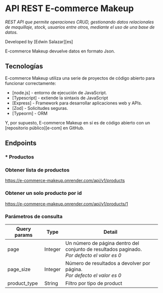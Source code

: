 # API REST E-commerce Makeup

_REST API que permite operaciones CRUD, gestionando datos relacionales de maquillaje, stock, usuarios entre otros, mediante el uso de una base de datos._

Developed by [Edwin Salazar][es]

E-commerce Makeup devuelve datos en formato Json.

## Tecnologías

E-commerce Makeup utiliza una serie de proyectos de código abierto para funcionar correctamente:

- [node.js] - entorno de ejecución de JavaScript.
- [Typescript] - extiende la sintaxis de JavaScript
- [Express] - Framework para desarrollar aplicaciones web y APIs.
- [Zod] - Solicitudes seguras.
- [Typeorm] - ORM

Y, por supuesto, E-commerce Makeup en sí es de código abierto con un [repositorio público][e-com] en GitHub.

## Endpoints

### \* Productos

### Obtener lista de productos

<https://e-commerce-makeup.onrender.com/api/v1/products>

### Obtener un solo producto por id

<https://e-commerce-makeup.onrender.com/api/v1/products/1>

### Parámetros de consulta

| Query params | Type    | Detail                                                                                             |
| ------------ | ------- | -------------------------------------------------------------------------------------------------- |
| page         | Integer | Un número de página dentro del conjunto de resultados paginado. <br /> _Por defecto el valor es 0_ |
| page_size    | Integer | Número de resultados a devolver por página. <br /> _Por defecto el valor es 0_                     |
| product_type | String  | Filtro por tipo de product                                                                         |
